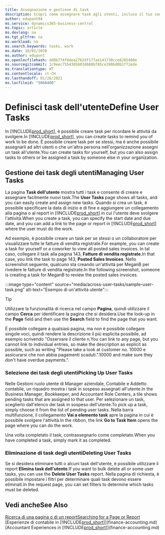 ```yaml
---
title: Assegnazione e gestione di task
description: Scopri come assegnare task agli utenti, incluso il tuo contabile, in Business Central e come selezionare e completare le attività.
author: edupont04
ms.service: dynamics365-business-central
ms.topic: article
ms.devlang: na
ms.tgt_pltfrm: na
ms.workload: na
ms.search.keywords: tasks, work
ms.date: 10/01/2020
ms.author: edupont
ms.openlocfilehash: dd8b774f8dea2762df177ae141730cce8285480e
ms.sourcegitcommit: 1c9eec7554305603d688bf85ce3986d0b1f72ede
ms.translationtype: HT
ms.contentlocale: it-CH
ms.lasthandoff: 01/26/2021
ms.locfileid: "5068400"
---
```

# <a name="define-user-tasks"></a><span data-ttu-id="1abcc-103">Definisci task dell'utente</span><span class="sxs-lookup"><span data-stu-id="1abcc-103">Define User Tasks</span></span>

<span data-ttu-id="1abcc-104">In [!INCLUDE[prod_short](includes/prod_short.md)], è possibile creare task per ricordare le attività da svolgere.</span><span class="sxs-lookup"><span data-stu-id="1abcc-104">In [!INCLUDE[prod_short](includes/prod_short.md)], you can create tasks to remind you of work to be done.</span></span> <span data-ttu-id="1abcc-105">È possibile creare task per se stessi, ma è anche possibile assegnarli ad altri utenti o che un'altra persona nell'organizzazione assegni un task all'utente.</span><span class="sxs-lookup"><span data-stu-id="1abcc-105">You can create tasks for yourself, but you can also assign tasks to others or be assigned a task by someone else in your organization.</span></span>  

## <a name="managing-user-tasks"></a><span data-ttu-id="1abcc-106">Gestione dei task degli utenti</span><span class="sxs-lookup"><span data-stu-id="1abcc-106">Managing User Tasks</span></span>

<span data-ttu-id="1abcc-107">La pagina **Task dell'utente** mostra tutti i task e consente di creare e assegnare facilmente nuovi task.</span><span class="sxs-lookup"><span data-stu-id="1abcc-107">The **User Tasks** page shows all tasks, and you can easily create and assign new tasks.</span></span> <span data-ttu-id="1abcc-108">Quando si crea un task, è possibile specificare la data di inizio e di fine e aggiungere un collegamento alla pagina o al report in [!INCLUDE[prod_short](includes/prod_short.md)] in cui l'utente deve svolgere l'attività.</span><span class="sxs-lookup"><span data-stu-id="1abcc-108">When you create a task, you can specify the start date and due date, and you can add a link to the page or report in [!INCLUDE[prod_short](includes/prod_short.md)] where the user must do the work.</span></span>  

<span data-ttu-id="1abcc-109">Ad esempio, è possibile creare un task per se stessi o un collaboratore per visualizzare tutte le fatture di vendita registrate.</span><span class="sxs-lookup"><span data-stu-id="1abcc-109">For example, you can create a task for yourself or a coworker to view all posted sales invoices.</span></span> <span data-ttu-id="1abcc-110">In tal caso, collegare il task alla pagina 143, **Fatture di vendita registrate**.</span><span class="sxs-lookup"><span data-stu-id="1abcc-110">In that case, you link the task to page 143, **Posted Sales Invoices**.</span></span> <span data-ttu-id="1abcc-111">Nello screenshot seguente, qualcuno sta creando un'attività per MeganB per rivedere le fatture di vendita registrate.</span><span class="sxs-lookup"><span data-stu-id="1abcc-111">In the following screenshot, someone is creating a task for MeganB to review the posted sales invoices.</span></span>  

:::image type="content" source="media/across-user-tasks/sample-user-task.png" alt-text="Esempio di un'attività utente":::

> [!TIP]  
> <span data-ttu-id="1abcc-113">Utilizzare la funzionalità di ricerca nel campo **Pagina**, quindi utilizzare il campo **Cerca** per identificare la pagina che si desidera.</span><span class="sxs-lookup"><span data-stu-id="1abcc-113">Use the look-up in the **Page** field and then use the **Search** field to find the page that you want.</span></span>  
>
> <span data-ttu-id="1abcc-114">È possibile collegare a qualsiasi pagina, ma non è possibile collegare singole voci, quindi rendere la descrizione il più esplicita possibile, ad esempio scrivendo "Osservare il cliente n.</span><span class="sxs-lookup"><span data-stu-id="1abcc-114">You can link to any page, but you cannot link to individual entries, so make the description as explicit as possible, such as writing "Please take a look at customer no.</span></span> <span data-ttu-id="1abcc-115">10000 e assicurarsi che non abbia pagamenti scaduti.".</span><span class="sxs-lookup"><span data-stu-id="1abcc-115">10000 and make sure they don't have overdue payments.".</span></span>

### <a name="picking-up-user-tasks"></a><span data-ttu-id="1abcc-116">Selezione dei task degli utenti</span><span class="sxs-lookup"><span data-stu-id="1abcc-116">Picking Up User Tasks</span></span>

<span data-ttu-id="1abcc-117">Nelle Gestioni ruolo utente di Manager aziendale, Contabile e Addetto contabile, un riquadro mostra i task in sospeso assegnati all'utente.</span><span class="sxs-lookup"><span data-stu-id="1abcc-117">In the Business Manager, Bookkeeper, and Accountant Role Centers, a tile shows pending tasks that are assigned to that user.</span></span> <span data-ttu-id="1abcc-118">Per selezionare un task, sceglierlo dall'elenco dei task in sospeso dell'utente.</span><span class="sxs-lookup"><span data-stu-id="1abcc-118">To pick up a task, simply choose it from the list of pending user tasks.</span></span> <span data-ttu-id="1abcc-119">Nella barra multifunzione, il collegamento **Vai a elemento task** apre la pagina in cui è possibile svolgere l'attività.</span><span class="sxs-lookup"><span data-stu-id="1abcc-119">In the ribbon, the link **Go to Task Item** opens the page where you can do the work.</span></span>  

<span data-ttu-id="1abcc-120">Una volta completato il task, contrassegnarlo come completato.</span><span class="sxs-lookup"><span data-stu-id="1abcc-120">When you have completed a task, simply mark it as completed.</span></span>  

### <a name="deleting-user-tasks"></a><span data-ttu-id="1abcc-121">Eliminazione di task degli utenti</span><span class="sxs-lookup"><span data-stu-id="1abcc-121">Deleting User Tasks</span></span>

<span data-ttu-id="1abcc-122">Se si desidera eliminare tutti o alcuni task dell'utente, è possibile utilizzare il report **Elimina task dell'utente**.</span><span class="sxs-lookup"><span data-stu-id="1abcc-122">If you want to bulk delete all or some user tasks, you can use the **Delete User Tasks** report.</span></span> <span data-ttu-id="1abcc-123">Nella pagina di richiesta, è possibile impostare i filtri per determinare quali task devono essere eliminati.</span><span class="sxs-lookup"><span data-stu-id="1abcc-123">In the request page, you can set filters to determine which tasks must be deleted.</span></span>  

## <a name="see-also"></a><span data-ttu-id="1abcc-124">Vedi anche</span><span class="sxs-lookup"><span data-stu-id="1abcc-124">See Also</span></span>

[<span data-ttu-id="1abcc-125">Ricerca di una pagina o di un report</span><span class="sxs-lookup"><span data-stu-id="1abcc-125">Searching for a Page or Report</span></span>](ui-search.md)  
<span data-ttu-id="1abcc-126">[Esperienze di contabile in [!INCLUDE[prod_short](includes/prod_short.md)]](finance-accounting.md)</span><span class="sxs-lookup"><span data-stu-id="1abcc-126">[Accountant Experiences in [!INCLUDE[prod_short](includes/prod_short.md)]](finance-accounting.md)</span></span>  
